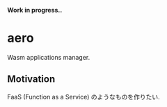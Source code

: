 **Work in progress..**
# aero
Wasm applications manager.

## Motivation
FaaS (Function as a Service) のようなものを作りたい.   

